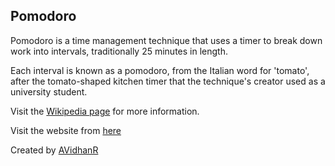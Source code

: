 ## Pomodoro

Pomodoro is a time management technique that uses a timer to break down work into intervals, traditionally 25 minutes in length.

Each interval is known as a pomodoro, from the Italian word for 'tomato', after the tomato-shaped kitchen timer that the technique's creator used as a university student.

Visit the [Wikipedia page](https://en.wikipedia.org/wiki/Pomodoro_Technique) for more information.

Visit the website from [here](https://avidhanr.github.io/Pomodoro/)

Created by [AVidhanR](https://linkedin.com/in/AVidhanR)
